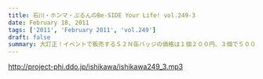 ```yaml
---
title: 石川・ホンマ・ぶるんのBe-SIDE Your Life! vol.249-3
date: February 18, 2011
tags: ['2011', 'February 2011', 'vol.249']
draft: false
summary: 大訂正！イベントで販売するＳ２Ｎ缶バッジの価格は１個２００円、３個で５００円が正解です！０２１１、下北の夜はどうなっているのでしょうか。神のみぞ知る！！ホンマさんに悪寒が走っているのが気になりますが・・・次回配信は、イベントの模様も配信できちゃうかな！？NAMAE
---
```


http://project-phi.ddo.jp/ishikawa/ishikawa249_3.mp3
